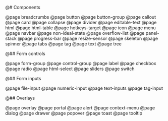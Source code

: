 @# Components

<!-- Exact ordering of items in the navbar: -->

@page breadcrumbs
@page button
@page button-group
@page callout
@page card
@page collapse
@page divider
@page editable-text
@page html
@page html-table
@page hotkeys-target
@page icon
@page menu
@page navbar
@page non-ideal-state
@page overflow-list
@page panel-stack
@page progress-bar
@page resize-sensor
@page skeleton
@page spinner
@page tabs
@page tag
@page text
@page tree

@## Form controls

@page form-group
@page control-group
@page label
@page checkbox
@page radio
@page html-select
@page sliders
@page switch

@## Form inputs

@page file-input
@page numeric-input
@page text-inputs
@page tag-input

@## Overlays

@page overlay
@page portal
@page alert
@page context-menu
@page dialog
@page drawer
@page popover
@page toast
@page tooltip
